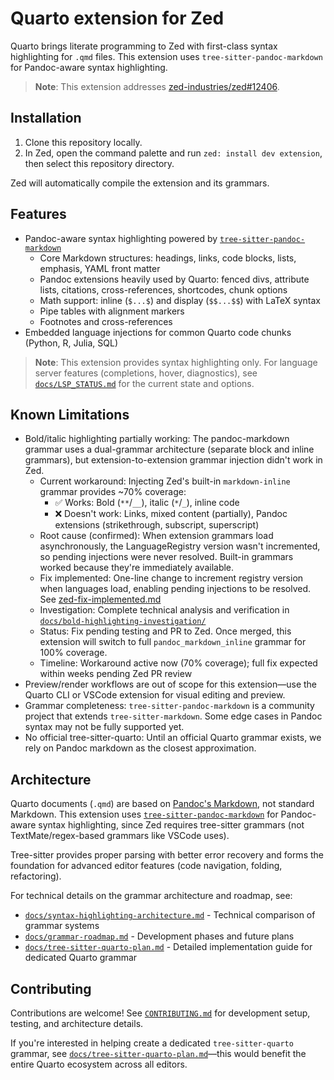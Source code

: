 # Quarto extension for Zed

Quarto brings literate programming to Zed with first-class syntax highlighting for `.qmd` files. This extension uses `tree-sitter-pandoc-markdown` for Pandoc-aware syntax highlighting.

> **Note**: This extension addresses [zed-industries/zed#12406](https://github.com/zed-industries/zed/issues/12406).

## Installation

1. Clone this repository locally.
2. In Zed, open the command palette and run `zed: install dev extension`, then select this repository directory.

Zed will automatically compile the extension and its grammars.

## Features

- Pandoc-aware syntax highlighting powered by [`tree-sitter-pandoc-markdown`](https://github.com/ck37/tree-sitter-pandoc-markdown/tree/feat/phase-1-pandoc-grammar)
  - Core Markdown structures: headings, links, code blocks, lists, emphasis, YAML front matter
  - Pandoc extensions heavily used by Quarto: fenced divs, attribute lists, citations, cross-references, shortcodes, chunk options
  - Math support: inline (`$...$`) and display (`$$...$$`) with LaTeX syntax
  - Pipe tables with alignment markers
  - Footnotes and cross-references
- Embedded language injections for common Quarto code chunks (Python, R, Julia, SQL)

> **Note**: This extension provides syntax highlighting only. For language server features (completions, hover, diagnostics), see [`docs/LSP_STATUS.md`](docs/LSP_STATUS.md) for the current state and options.

## Known Limitations

- Bold/italic highlighting partially working: The pandoc-markdown grammar uses a dual-grammar architecture (separate block and inline grammars), but extension-to-extension grammar injection didn't work in Zed.
  - Current workaround: Injecting Zed's built-in `markdown-inline` grammar provides ~70% coverage:
    - ✅ Works: Bold (`**`/`__`), italic (`*`/`_`), inline code
    - ❌ Doesn't work: Links, mixed content (partially), Pandoc extensions (strikethrough, subscript, superscript)
  - Root cause (confirmed): When extension grammars load asynchronously, the LanguageRegistry version wasn't incremented, so pending injections were never resolved. Built-in grammars worked because they're immediately available.
  - Fix implemented: One-line change to increment registry version when languages load, enabling pending injections to be resolved. See [zed-fix-implemented.md](docs/bold-highlighting-investigation/zed-fix-implemented.md)
  - Investigation: Complete technical analysis and verification in [`docs/bold-highlighting-investigation/`](docs/bold-highlighting-investigation/)
  - Status: Fix pending testing and PR to Zed. Once merged, this extension will switch to full `pandoc_markdown_inline` grammar for 100% coverage.
  - Timeline: Workaround active now (70% coverage); full fix expected within weeks pending Zed PR review
- Preview/render workflows are out of scope for this extension—use the Quarto CLI or VSCode extension for visual editing and preview.
- Grammar completeness: `tree-sitter-pandoc-markdown` is a community project that extends `tree-sitter-markdown`. Some edge cases in Pandoc syntax may not be fully supported yet.
- No official tree-sitter-quarto: Until an official Quarto grammar exists, we rely on Pandoc markdown as the closest approximation.

## Architecture

Quarto documents (`.qmd`) are based on [Pandoc's Markdown](https://pandoc.org/MANUAL.html#pandocs-markdown), not standard Markdown. This extension uses [`tree-sitter-pandoc-markdown`](https://github.com/ck37/tree-sitter-pandoc-markdown) for Pandoc-aware syntax highlighting, since Zed requires tree-sitter grammars (not TextMate/regex-based grammars like VSCode uses).

Tree-sitter provides proper parsing with better error recovery and forms the foundation for advanced editor features (code navigation, folding, refactoring).

For technical details on the grammar architecture and roadmap, see:
- [`docs/syntax-highlighting-architecture.md`](docs/syntax-highlighting-architecture.md) - Technical comparison of grammar systems
- [`docs/grammar-roadmap.md`](docs/grammar-roadmap.md) - Development phases and future plans
- [`docs/tree-sitter-quarto-plan.md`](docs/tree-sitter-quarto-plan.md) - Detailed implementation guide for dedicated Quarto grammar

## Contributing

Contributions are welcome! See [`CONTRIBUTING.md`](CONTRIBUTING.md) for development setup, testing, and architecture details.

If you're interested in helping create a dedicated `tree-sitter-quarto` grammar, see [`docs/tree-sitter-quarto-plan.md`](docs/tree-sitter-quarto-plan.md)—this would benefit the entire Quarto ecosystem across all editors.
